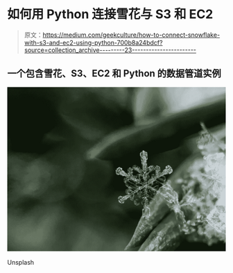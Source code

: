 # 如何用 Python 连接雪花与 S3 和 EC2

> 原文：<https://medium.com/geekculture/how-to-connect-snowflake-with-s3-and-ec2-using-python-700b8a24bdcf?source=collection_archive---------23----------------------->

## 一个包含雪花、S3、EC2 和 Python 的数据管道实例

![](img/29c9f0516d01f71ff95db043b6ded0ab.png)

Unsplash